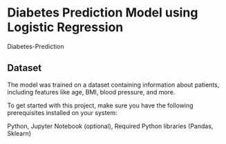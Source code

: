 # Diabetes Prediction Model using Logistic Regression
Diabetes-Prediction

## Dataset
The model was trained on a dataset containing information about patients, including features like age, BMI, blood pressure, and more. 

To get started with this project, make sure you have the following prerequisites installed on your system:

Python,
Jupyter Notebook (optional), 
Required Python libraries (Pandas, Sklearn)
